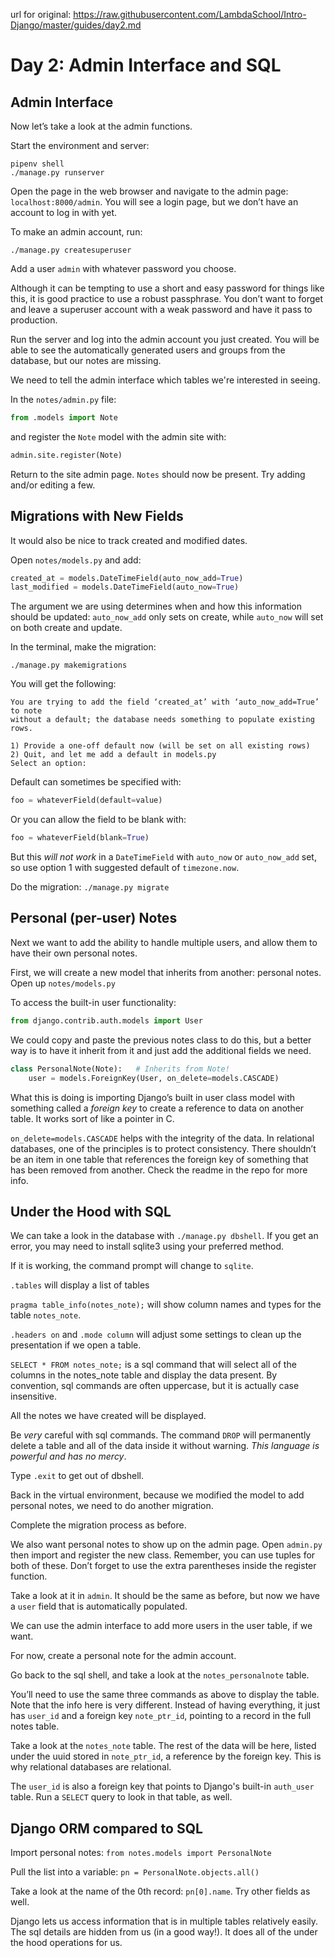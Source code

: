 url for original: https://raw.githubusercontent.com/LambdaSchool/Intro-Django/master/guides/day2.md

# Day 2: Admin Interface and SQL

## Admin Interface

Now let’s take a look at the admin functions.

Start the environment and server:
```
pipenv shell
./manage.py runserver
```

Open the page in the web browser and navigate to the admin page:
`localhost:8000/admin`.  You will see a login page, but we don’t have an account
to log in with yet.

To make an admin account, run:
```
./manage.py createsuperuser
```

Add a user `admin` with whatever password you choose.

Although it can be tempting to use a short and easy password for things like
this, it is good practice to use a robust passphrase.  You don’t want to forget
and leave a superuser account with a weak password and have it pass to
production.

Run the server and log into the admin account you just created.  You will be
able to see the automatically generated users and groups from the database, but
our notes are missing.

We need to tell the admin interface which tables we're interested in seeing.

In the `notes/admin.py` file:

```python
from .models import Note
```

and register the `Note` model with the admin site with:

```python
admin.site.register(Note)
```

Return to the site admin page.  `Notes` should now be present.  Try adding
and/or editing a few.

## Migrations with New Fields

It would also be nice to track created and modified dates.  

Open `notes/models.py` and add:

```python
created_at = models.DateTimeField(auto_now_add=True)
last_modified = models.DateTimeField(auto_now=True)
```

The argument we are using determines when and how this information should be
updated:  `auto_now_add` only sets on create, while `auto_now` will set on both
create and update.

In the terminal, make the migration:
```
./manage.py makemigrations
```

You will get the following:
```
You are trying to add the field ‘created_at’ with ‘auto_now_add=True’ to note
without a default; the database needs something to populate existing rows.

1) Provide a one-off default now (will be set on all existing rows)
2) Quit, and let me add a default in models.py
Select an option:
```

Default can sometimes be specified with:
```python
foo = whateverField(default=value)
```

Or you can allow the field to be blank with:
```python
foo = whateverField(blank=True)
```

But this _will not work_ in a `DateTimeField` with `auto_now` or `auto_now_add`
set, so use option 1 with suggested default of `timezone.now`.

Do the migration: `./manage.py migrate`

## Personal (per-user) Notes

Next we want to add the ability to handle multiple users, and allow them to have
their own personal notes.

First, we will create a new model that inherits from another: personal notes.
Open up `notes/models.py`

To access the built-in user functionality:
```python
from django.contrib.auth.models import User
```

We could copy and paste the previous notes class to do this, but a better way is
to have it inherit from it and just add the additional fields we need.

```python
class PersonalNote(Note):   # Inherits from Note!
    user = models.ForeignKey(User, on_delete=models.CASCADE)
```

What this is doing is importing Django’s built in user class model with
something called a _foreign key_ to create a reference to data on another table.
It works sort of like a pointer in C.

`on_delete=models.CASCADE` helps with the integrity of the data.  In relational
databases, one of the principles is to protect consistency.  There shouldn’t be
an item in one table that references the foreign key of something that has been
removed from another.  Check the readme in the repo for more info.

## Under the Hood with SQL

We can take a look in the database with `./manage.py dbshell`.  If you get an
error, you may need to install sqlite3 using your preferred method.

If it is working, the command prompt will change to `sqlite`.

`.tables` will display a list of tables

`pragma table_info(notes_note);` will show column names and types for the table
`notes_note`.

`.headers on` and `.mode column` will adjust some settings to clean up the
presentation if we open a table.

`SELECT * FROM notes_note;` is a sql command that will select all of the columns
in the notes_note table and display the data present.  By convention, sql
commands are often uppercase, but it is actually case insensitive.

All the notes we have created will be displayed.

Be _very_ careful with sql commands.  The command `DROP` will permanently delete
a table and all of the data inside it without warning. _This language is
powerful and has no mercy_.

Type `.exit` to get out of dbshell.

Back in the virtual environment, because we modified the model to add personal
notes, we need to do another migration.

Complete the migration process as before.  

We also want personal notes to show up on the admin page. Open `admin.py` then
import and register the new class.  Remember, you can use tuples for both of
these.  Don’t forget to use the extra parentheses inside the register function.

Take a look at it in `admin`.  It should be the same as before, but now we have
a `user` field that is automatically populated.

We can use the admin interface to add more users in the user table, if we want.

For now, create a personal note for the admin account.

Go back to the sql shell, and take a look at the `notes_personalnote` table.

You’ll need to use the same three commands as above to display the table.  Note
that the info here is very different.  Instead of having everything, it just has
`user_id` and a foreign key `note_ptr_id`, pointing to a record in the full
notes table.

Take a look at the `notes_note` table.  The rest of the data will be here,
listed under the uuid stored in `note_ptr_id`, a reference by the foreign key.
This is why relational databases are relational.

The `user_id` is also a foreign key that points to Django's built-in `auth_user`
table. Run a `SELECT` query to look in that table, as well.

## Django ORM compared to SQL



Import personal notes: `from notes.models import PersonalNote`

Pull the list into a variable: `pn = PersonalNote.objects.all()`

Take a look at the name of the 0th record: `pn[0].name`.  Try other fields as
well.

Django lets us access information that is in multiple tables relatively easily.
The sql details are hidden from us (in a good way!).  It does all of the under
the hood operations for us.
